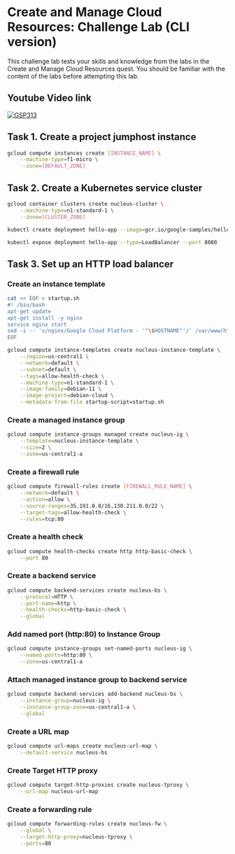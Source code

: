 # Create and Manage Cloud Resources: Challenge Lab (CLI version)

This challenge lab tests your skills and knowledge from the labs in the Create and Manage Cloud Resources quest. You should be familiar with the content of the labs before attempting this lab.

## Youtube Video link
[![GSP313](https://img.youtube.com/vi/-j-qLl0V4bs/hqdefault.jpg)](https://youtu.be/-j-qLl0V4bs)

## Task 1. Create a project jumphost instance
```bash
gcloud compute instances create [INSTANCE_NAME] \
	--machine-type=f1-micro \
	--zone=[DEFAULT_ZONE]
```

## Task 2. Create a Kubernetes service cluster
```bash
gcloud container clusters create nucleus-cluster \
	--machine-type=n1-standard-1 \
	--zone=[CLUSTER_ZONE]
```

```bash
kubectl create deployment hello-app --image=gcr.io/google-samples/hello-app:2.0
```

```bash
kubectl expose deployment hello-app --type=LoadBalancer --port 8080
```

## Task 3. Set up an HTTP load balancer

### Create an instance template
```bash
cat << EOF > startup.sh
#! /bin/bash
apt-get update
apt-get install -y nginx
service nginx start
sed -i -- 's/nginx/Google Cloud Platform - '"\$HOSTNAME"'/' /var/www/html/index.nginx-debian.html
EOF
```

```bash
gcloud compute instance-templates create nucleus-instance-template \
	--region=us-central1 \
	--network=default \
	--subnet=default \
	--tags=allow-health-check \
	--machine-type=n1-standard-1 \
	--image-family=debian-11 \
	--image-project=debian-cloud \
	--metadata-from-file startup-script=startup.sh
```

### Create a managed instance group
```bash
gcloud compute instance-groups managed create nucleus-ig \
	--template=nucleus-instance-template \
	--size=2 \
	--zone=us-central1-a
```

### Create a firewall rule
```bash
gcloud compute firewall-rules create [FIREWALL_RULE_NAME] \
	--network=default \
	--action=allow \
	--source-ranges=35.191.0.0/16,130.211.0.0/22 \
	--target-tags=allow-health-check \
	--rules=tcp:80
```

### Create a health check
```bash
gcloud compute health-checks create http http-basic-check \
	--port 80
```

### Create a backend service
```bash
gcloud compute backend-services create nucleus-bs \
	--protocol=HTTP \
	--port-name=http \
	--health-checks=http-basic-check \
	--global
```

### Add named port (http:80) to Instance Group
```bash
gcloud compute instance-groups set-named-ports nucleus-ig \
	--named-ports=http:80 \
	--zone=us-central1-a
```

### Attach managed instance group to backend service
```bash
gcloud compute backend-services add-backend nucleus-bs \
	--instance-group=nucleus-ig \
	--instance-group-zone=us-central1-a \
	--global
```

### Create a URL map
```bash
gcloud compute url-maps create nucleus-url-map \
    --default-service nucleus-bs
```

### Create Target HTTP proxy
```bash
gcloud compute target-http-proxies create nucleus-tproxy \
    --url-map nucleus-url-map
```

### Create a forwarding rule
```bash
gcloud compute forwarding-rules create nucleus-fw \
    --global \
    --target-http-proxy=nucleus-tproxy \
    --ports=80
```